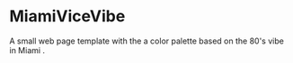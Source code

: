 # MiamiViceVibe
A small web page template with the a color palette based on the 80's vibe in Miami . 
